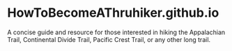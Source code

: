 # HowToBecomeAThruhiker.github.io
A concise guide and resource for those interested in hiking the Appalachian Trail, Continental Divide Trail, Pacific Crest Trail, or any other long trail.

